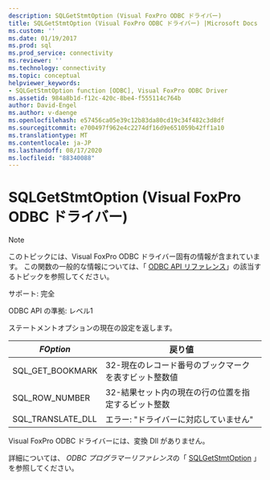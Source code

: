 ```yaml
---
description: SQLGetStmtOption (Visual FoxPro ODBC ドライバー)
title: SQLGetStmtOption (Visual FoxPro ODBC ドライバー) |Microsoft Docs
ms.custom: ''
ms.date: 01/19/2017
ms.prod: sql
ms.prod_service: connectivity
ms.reviewer: ''
ms.technology: connectivity
ms.topic: conceptual
helpviewer_keywords:
- SQLGetStmtOption function [ODBC], Visual FoxPro ODBC Driver
ms.assetid: 984a8b1d-f12c-420c-8be4-f555114c764b
author: David-Engel
ms.author: v-daenge
ms.openlocfilehash: e57456ca05e39c12b83da80cd19c34f482c3d8df
ms.sourcegitcommit: e700497f962e4c2274df16d9e651059b42ff1a10
ms.translationtype: MT
ms.contentlocale: ja-JP
ms.lasthandoff: 08/17/2020
ms.locfileid: "88340088"
---
```

# <a name="sqlgetstmtoption-visual-foxpro-odbc-driver"></a>SQLGetStmtOption (Visual FoxPro ODBC ドライバー)
> [!NOTE]  
>  このトピックには、Visual FoxPro ODBC ドライバー固有の情報が含まれています。 この関数の一般的な情報については、「 [ODBC API リファレンス](../../odbc/reference/syntax/odbc-api-reference.md)」の該当するトピックを参照してください。  
  
 サポート: 完全  
  
 ODBC API の準拠: レベル1  
  
 ステートメントオプションの現在の設定を返します。  
  
|*FOption*|戻り値|  
|---------------|-------------|  
|SQL_GET_BOOKMARK|32-現在のレコード番号のブックマークを表すビット整数値|  
|SQL_ROW_NUMBER|32-結果セット内の現在の行の位置を指定するビット整数|  
|SQL_TRANSLATE_DLL|エラー: "ドライバーに対応していません"|  
  
 Visual FoxPro ODBC ドライバーには、変換 Dll がありません。  
  
 詳細については、 *ODBC プログラマーリファレンス*の「 [SQLGetStmtOption](../../odbc/reference/syntax/sqlgetstmtoption-function.md) 」を参照してください。
